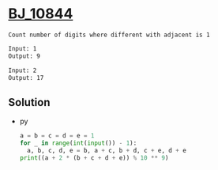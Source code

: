 # [BJ_10844](https://acmicpc.net/problem/10844)

```en
Count number of digits where different with adjacent is 1
```

```txt
Input: 1
Output: 9

Input: 2
Output: 17
```

## Solution

* py

  ```py
  a = b = c = d = e = 1
  for _ in range(int(input()) - 1):
    a, b, c, d, e = b, a + c, b + d, c + e, d + e
  print((a + 2 * (b + c + d + e)) % 10 ** 9)
  ```

